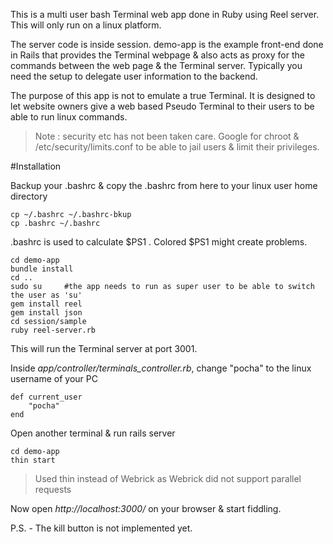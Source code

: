 This is a multi user bash Terminal web app done in Ruby using Reel server. This will only run on a linux platform. 

The server code is inside session. demo-app is the example front-end done in Rails that provides the Terminal webpage & also acts as proxy for the commands between the web page & the Terminal server. Typically you need the setup to delegate user information to the backend. 

The purpose of this app is not to emulate a true Terminal. It is designed to let website owners give a web based Pseudo Terminal to their users to be able to run linux commands.

> Note : security etc has not been taken care. Google for chroot & /etc/security/limits.conf to be able to jail users & limit their privileges. 

#Installation 

Backup your .bashrc & copy the .bashrc from here to your linux user home directory

	cp ~/.bashrc ~/.bashrc-bkup
	cp .bashrc ~/.bashrc

.bashrc is used to calculate $PS1 . Colored $PS1 might create problems. 

	cd demo-app
	bundle install
	cd ..
	sudo su 	#the app needs to run as super user to be able to switch the user as 'su'
	gem install reel
	gem install json
	cd session/sample
	ruby reel-server.rb

This will run the Terminal server at port 3001.

Inside *app/controller/terminals_controller.rb*, change "pocha" to the linux username of your PC

	def current_user
		"pocha"
	end

Open another terminal & run rails server
	
	cd demo-app
	thin start

> Used thin instead of Webrick as Webrick did not support parallel requests

Now open *http://localhost:3000/* on your browser & start fiddling.

P.S. - The kill button is not implemented yet.

